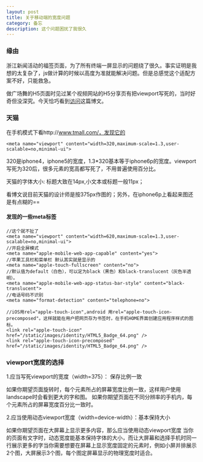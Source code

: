 ```yaml
---
layout: post
title: 关于移动端的宽度问题
category: 备忘
description: 这个问题困扰了我很久
---
```


### 缘由
浙江新闻活动的福签页面，为了所有终端一屏显示的问题绕了很久。事实证明是我想的太复杂了，js做计算的时候以高度为准就能解决问题。但是总感觉这个适配方案不好，只能救急。

做广场舞的H5页面时见过某个视频网站的H5分享页有把viewport写死的，当时好奇但没深究。今天恰巧看到[访问](http://blog.sina.com.cn/s/blog_e59371cc0102v7xu.html)这篇博文。

### 天猫
在手机模式下看http://www.tmall.com/，发现它的
	
	<meta name="viewport" content="width=320,maximum-scale=1.3,user-scalable=no,minimal-ui">
320是iphone4，iphone5的宽度，1.3*320基本等于iphone6p的宽度。viewport写死为320后，很多元素的宽高都写死了，不用普遍使用百分比。

天猫的字体大小: 标题大致在14px,小文本或标题一般11px；

看博文说目前天猫的设计师是按375px作图的；另外，在iphone6p上看起来图还是有点糊的==

#### 发现的一些meta标签
	//这个就不扯了
	<meta name="viewport" content="width=620,maximum-scale=1.3,user-scalable=no,minimal-ui">
	//开启全屏模式
	<meta name="apple-mobile-web-app-capable" content="yes">
	//苹果工具栏和菜单栏 默认其实就是显示的
	<meta name="apple-touch-fullscreen" content="no">
	//默认值为default（白色），可以定为black（黑色）和black-translucent（灰色半透明）。
	<meta name="apple-mobile-web-app-status-bar-style" content="black-translucent">
	//电话号码不识别
	<meta name="format-detection" content="telephone=no">
	
	//iOS用rel="apple-touch-icon",android 用rel="apple-touch-icon-precomposed"。这样就能在用户把网页存为书签时，在手机HOME界面创建应用程序样式的图标。
	<link rel="apple-touch-icon" href="/static/images/identity/HTML5_Badge_64.png" />
	<link rel="apple-touch-icon-precomposed" href="/static/images/identity/HTML5_Badge_64.png" />

### viewport宽度的选择

1.应当写死viewport的宽度（width=375）： 保存比例一致  

如果你期望页面旋转时，每个元素所占的屏幕宽度比例一致，这样用户使用landscape时会看到更大的字和图。
如果你期望页面在不同分辨率的手机内，每个元素所占的屏幕宽度百分比一致时。  

2.应当使用动态viewport宽度（width=device-width）：基本保持大小  

如果你期望页面在大屏幕上显示更多内容，那么应当使用动态viewport宽度
当你的页面有文字时，动态宽度能基本保持字体的大小，而让大屏幕和选择手机时同一行展示更多的字当你需要想要在屏幕上显示宽度固定的元素时，例如小屏并排展示2个图，大屏展示3个图，每个图定屏幕显示的物理宽度时适合。